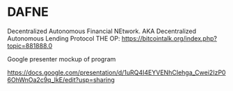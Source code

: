 DAFNE
=====

Decentralized Autonomous Financial NEtwork. AKA Decentralized Autonomous Lending Protocol
THE OP:
https://bitcointalk.org/index.php?topic=881888.0

Google presenter mockup of program

https://docs.google.com/presentation/d/1uRQ4I4EYVENhCIehga_Cwei2IzP06OhWnOa2c9q_lkE/edit?usp=sharing


